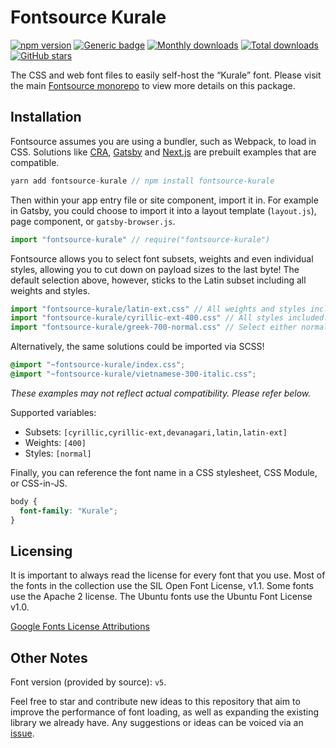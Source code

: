 # Fontsource Kurale

[![npm version](https://badge.fury.io/js/fontsource-kurale.svg)](https://www.npmjs.com/package/fontsource-kurale) [![Generic badge](https://img.shields.io/badge/fontsource-passing-brightgreen)](https://github.com/DecliningLotus/fontsource) [![Monthly downloads](https://badgen.net/npm/dm/fontsource-kurale)](https://github.com/DecliningLotus/fontsource) [![Total downloads](https://badgen.net/npm/dt/fontsource-kurale)](https://github.com/DecliningLotus/fontsource) [![GitHub stars](https://img.shields.io/github/stars/DecliningLotus/fontsource.svg?style=social&label=Star)](https://GitHub.com/DecliningLotus/fontsource/stargazers/)

The CSS and web font files to easily self-host the “Kurale” font. Please visit the main [Fontsource monorepo](https://github.com/DecliningLotus/fontsource) to view more details on this package.

## Installation

Fontsource assumes you are using a bundler, such as Webpack, to load in CSS. Solutions like [CRA](https://create-react-app.dev/), [Gatsby](https://www.gatsbyjs.org/) and [Next.js](https://nextjs.org/) are prebuilt examples that are compatible.

```javascript
yarn add fontsource-kurale // npm install fontsource-kurale
```

Then within your app entry file or site component, import it in. For example in Gatsby, you could choose to import it into a layout template (`layout.js`), page component, or `gatsby-browser.js`.

```javascript
import "fontsource-kurale" // require("fontsource-kurale")
```

Fontsource allows you to select font subsets, weights and even individual styles, allowing you to cut down on payload sizes to the last byte! The default selection above, however, sticks to the Latin subset including all weights and styles.

```javascript
import "fontsource-kurale/latin-ext.css" // All weights and styles included.
import "fontsource-kurale/cyrillic-ext-400.css" // All styles included.
import "fontsource-kurale/greek-700-normal.css" // Select either normal or italic.
```

Alternatively, the same solutions could be imported via SCSS!

```scss
@import "~fontsource-kurale/index.css";
@import "~fontsource-kurale/vietnamese-300-italic.css";
```

_These examples may not reflect actual compatibility. Please refer below._

Supported variables:

- Subsets: `[cyrillic,cyrillic-ext,devanagari,latin,latin-ext]`
- Weights: `[400]`
- Styles: `[normal]`

Finally, you can reference the font name in a CSS stylesheet, CSS Module, or CSS-in-JS.

```css
body {
  font-family: "Kurale";
}
```

## Licensing

It is important to always read the license for every font that you use.
Most of the fonts in the collection use the SIL Open Font License, v1.1. Some fonts use the Apache 2 license. The Ubuntu fonts use the Ubuntu Font License v1.0.

[Google Fonts License Attributions](https://fonts.google.com/attribution)

## Other Notes

Font version (provided by source): `v5`.

Feel free to star and contribute new ideas to this repository that aim to improve the performance of font loading, as well as expanding the existing library we already have. Any suggestions or ideas can be voiced via an [issue](https://github.com/DecliningLotus/fontsource/issues).
